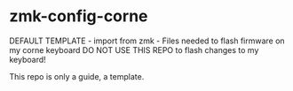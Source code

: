 # zmk-config-corne
DEFAULT TEMPLATE - import from zmk - Files needed to flash firmware on my corne keyboard
DO NOT USE THIS REPO to flash changes to my keyboard! 

This repo is only a guide, a template. 

